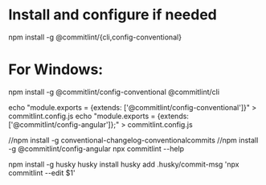 
# Install and configure if needed
npm install -g @commitlint/{cli,config-conventional}
# For Windows:
npm install -g @commitlint/config-conventional @commitlint/cli

echo "module.exports = {extends: ['@commitlint/config-conventional']}" > commitlint.config.js
echo "module.exports = {extends: ['@commitlint/config-angular']};" > commitlint.config.js

//npm install -g  conventional-changelog-conventionalcommits
//npm install -g  @commitlint/config-angular
npx commitlint --help


npm install -g husky
husky install
 husky add .husky/commit-msg 'npx commitlint --edit $1'